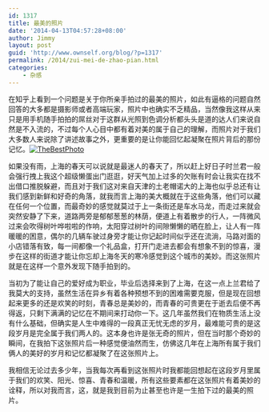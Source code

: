 ```yaml
---
id: 1317
title: 最美的照片
date: '2014-04-13T04:57:28+08:00'
author: Jimmy
layout: post
guid: 'http://www.ownself.org/blog/?p=1317'
permalink: /2014/zui-mei-de-zhao-pian.html
categories:
    - 杂感
---
```


在知乎上看到一个问题是关于你所亲手拍过的最美的照片，如此有逼格的问题自然回答的大多都是摄影师或者高端玩家，照片中也确实不乏精品，当然像我这样从来只是用手机随手拍拍的屌丝对于这群从光照到色调分析都头头是道的达人们来说自然是不入流的，不过每个人心目中都有着对美的属于自己的理解，而照片对于我们大多数人来说除了讲述故事之外，更重要的是让你能回忆起凝聚在照片背后的那份记忆。[![TheBestPhoto](/wp-content/uploads/2014/04/MyLove.png)](/wp-content/uploads/2014/04/MyLove.png)

如果没有雨，上海的春天可以说就是最迷人的春天了，所以赶上好日子时兰君一般会强行拽上我这个超级懒蛋出门逛逛，好天气加上过多的欠账有时会让我实在找不出借口推脱躲避，而且对于我们这对来自天津的土老帽诺大的上海也似乎总还有让我们感到新鲜和好奇的角落，就我而言上海的美大概就在于这些角落，他们可以藏在任何一个位置，而最奇妙的感觉就莫过于上一条街还是车水马龙，而走过来就会突然安静了下来，道路两旁是郁郁葱葱的林荫，便道上有着散步的行人，一阵微风过来会吹得树叶哗啦啦的作响，太阳穿过树叶的间隙懒懒的晒在脸上，让人有一阵暖暖的困意，偶尔的几辆车驶过身旁才能让你记起时间似乎还在流淌，马路对面的小店错落有致，每一间都像一个礼品盒，打开门走进去都会有想象不到的惊喜，漫步在这样的街道才能让你忘却上海冬天的寒冷感觉到这个城市的美妙。而这张照片就是在这样一个意外发现下随手拍到的。

当初为了能让自己的爱好成为职业，毕业后选择来到了上海，在这一点上兰君给了我莫大的支持，虽然生活在异乡有着各种预想不到的困难需要克服，但是现在回想起来更多的还是欢笑的时刻，青春总是美妙的，而青春的可贵更在于逝去后便不再得返，只剩下满满的记忆在不期间来打动你一下。这几年虽然我们在物质生活上没有什么基础，但确实是人生中难得的一段真正无忧无虑的岁月，最难能可贵的是这段岁月是完全属于我们两人的。这本身也许是张无奇的照片，但在当时那个奇妙的瞬间，在我拍下这张照片后一种感觉便油然而生，仿佛这几年在上海所有属于我们俩人的美好的岁月和记忆都凝聚了在这张照片上。

我相信无论过去多少年，当我每次再看到这张照片时我都能回想起在这段岁月里属于我们的欢笑、阳光、惊喜、青春和温暖，所有这些要素都在这张照片有着美妙的诠释，所以对我而言，这，就是我到目前为止甚至也许是一生拍下过的最美的照片。